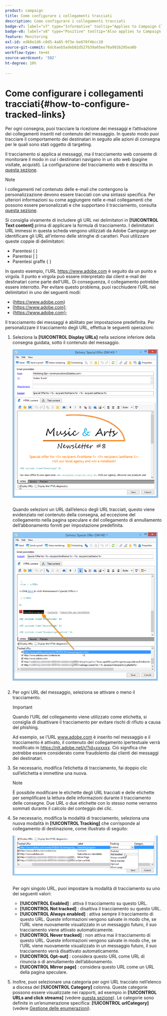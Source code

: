 ```yaml
---
product: campaign
title: Come configurare i collegamenti tracciati
description: Come configurare i collegamenti tracciati
badge-v7: label="v7" type="Informative" tooltip="Applies to Campaign Classic v7"
badge-v8: label="v8" type="Positive" tooltip="Also applies to Campaign v8"
feature: Monitoring
exl-id: ed88e1d6-c0d5-4a85-9f3e-be670f4bcc10
source-git-commit: 6dc6aeb5adeb82d527b39a05ee70a9926205ea0b
workflow-type: tm+mt
source-wordcount: '582'
ht-degree: 10%

---
```


# Come configurare i collegamenti tracciati{#how-to-configure-tracked-links}



Per ogni consegna, puoi tracciare la ricezione dei messaggi e l’attivazione dei collegamenti inseriti nel contenuto del messaggio. In questo modo puoi tracciare il comportamento dei destinatari in seguito alle azioni di consegna per le quali sono stati oggetto di targeting.

Il tracciamento si applica ai messaggi, ma il tracciamento web consente di monitorare il modo in cui i destinatari navigano in un sito web (pagine visitate, acquisti). La configurazione del tracciamento web è descritta in [questa sezione](../../configuration/using/about-web-tracking.md).

>[!NOTE]
>
>I collegamenti nel contenuto delle e-mail che contengono la personalizzazione devono essere tracciati con una sintassi specifica. Per ulteriori informazioni su come aggiungere nelle e-mail collegamenti che possono essere personalizzati e che supportano il tracciamento, consulta [questa sezione](tracking-personalized-links.md).

Si consiglia vivamente di includere gli URL nei delimitatori in **[!UICONTROL Text content]** prima di applicare la formula di tracciamento. I delimitatori URL immessi in questa scheda vengono utilizzati da Adobe Campaign per identificare gli URL all’interno delle stringhe di caratteri. Puoi utilizzare queste coppie di delimitatori:
* Parentesi ( )
* Parentesi [ ]
* Parentesi graffe { }

In questo esempio, l&#39;URL https://www.adobe.com è seguito da un punto e virgola. Il punto e virgola può essere interpretato dai client e-mail dei destinatari come parte dell’URL. Di conseguenza, il collegamento potrebbe essere interrotto. Per evitare questo problema, puoi racchiudere l’URL nei delimitatori in uno dei seguenti modi:
* (https://www.adobe.com)
* [https://www.adobe.com];
* {https://www.adobe.com};

Il tracciamento dei messaggi è abilitato per impostazione predefinita. Per personalizzare il tracciamento degli URL, effettua le seguenti operazioni:

1. Seleziona la **[!UICONTROL Display URLs]** nella sezione inferiore della consegna guidata, sotto il contenuto del messaggio.

   ![](assets/s_ncs_user_email_del_display_urls.png)

   Quando selezioni un URL dall’elenco degli URL tracciati, questo viene evidenziato nel contenuto della consegna, ad eccezione del collegamento nella pagina speculare e del collegamento di annullamento dell’abbonamento forniti per impostazione predefinita.

   ![](assets/s_ncs_user_email_del_show_urls.png)

1. Per ogni URL del messaggio, seleziona se attivare o meno il tracciamento.

   >[!IMPORTANT]
   >
   >Quando l’URL del collegamento viene utilizzato come etichetta, si consiglia di disattivare il tracciamento per evitare rischi di rifiuto a causa del phishing.
   >
   >Ad esempio, se l’URL www.adobe.com è inserito nel messaggio e il tracciamento è attivato, il contenuto del collegamento ipertestuale verrà modificato in https://nlt.adobe.net/r/?id=xxxxxx. Ciò significa che potrebbe essere considerato come fraudolento dai clienti dei messaggi dei destinatari.

1. Se necessario, modifica l’etichetta di tracciamento, fai doppio clic sull’etichetta e immettine una nuova.

   >[!NOTE]
   >
   >È possibile modificare le etichette degli URL tracciati e delle etichette per semplificare la lettura delle informazioni durante il tracciamento delle consegne. Due URL o due etichette con lo stesso nome verranno sommati durante il calcolo del conteggio dei clic.

1. Se necessario, modifica la modalità di tracciamento, seleziona una nuova modalità in **[!UICONTROL Tracking]** che corrisponde al collegamento di destinazione, come illustrato di seguito:

   ![](assets/s_ncs_user_select_tracking_mode.png)

   Per ogni singolo URL, puoi impostare la modalità di tracciamento su uno dei seguenti valori:

   * **[!UICONTROL Enabled]** : attiva il tracciamento su questo URL.
   * **[!UICONTROL Not tracked]** : disattiva il tracciamento su questo URL.
   * **[!UICONTROL Always enabled]** : attiva sempre il tracciamento di questo URL. Queste informazioni vengono salvate in modo che, se l’URL viene nuovamente visualizzato in un messaggio futuro, il suo tracciamento viene attivato automaticamente.
   * **[!UICONTROL Never tracked]** : non attiva mai il tracciamento di questo URL. Queste informazioni vengono salvate in modo che, se l’URL viene nuovamente visualizzato in un messaggio futuro, il suo tracciamento verrà disattivato automaticamente.
   * **[!UICONTROL Opt-out]** : considera questo URL come URL di rinuncia o di annullamento dell’abbonamento.
   * **[!UICONTROL Mirror page]** : considera questo URL come un URL della pagina speculare.

1. Inoltre, puoi selezionare una categoria per ogni URL tracciato nell’elenco a discesa del **[!UICONTROL Category]** colonna. Queste categorie possono essere visualizzate nei rapporti, ad esempio in **[!UICONTROL URLs and click streams]** (vedere [questa sezione](../../reporting/using/reports-on-deliveries.md#urls-and-click-streams)). Le categorie sono definite in un’enumerazione specifica: **[!UICONTROL urlCategory]** (vedere [Gestione delle enumerazioni](../../platform/using/managing-enumerations.md)).

